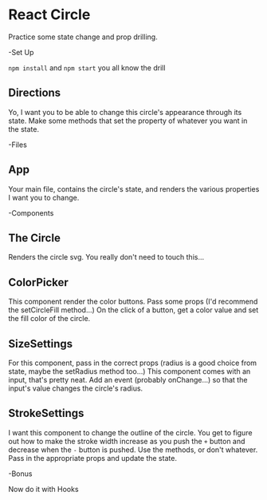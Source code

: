 # React Circle 

Practice some state change and prop drilling.

-Set Up

`npm install` and `npm start` you all know the drill

## Directions 
Yo, I want you to be able to change this circle's appearance through its state.
Make some methods that set the property of whatever you want in the state.

-Files

## App
Your main file, contains the circle's state, and renders the various properties I want you to change.

-Components

## The Circle

Renders the circle svg.
You really don't need to touch this...

## ColorPicker

This component render the color buttons.
Pass some props (I'd recommend the setCircleFill method...)
On the click of a button, get a color value and set the fill color of the circle.

## SizeSettings

For this component, pass in the correct props (radius is a good choice from state, maybe the setRadius method too...)
This component comes with an input, that's pretty neat.
Add an event (probably onChange...) so that the input's value changes the circle's radius.

## StrokeSettings

I want this component to change the outline of the circle. 
You get to figure out how to make the stroke width increase as you push the `+` button and decrease when the `-` button is pushed.
Use the methods, or don't whatever.
Pass in the appropriate props and update the state.

-Bonus 

Now do it with Hooks





